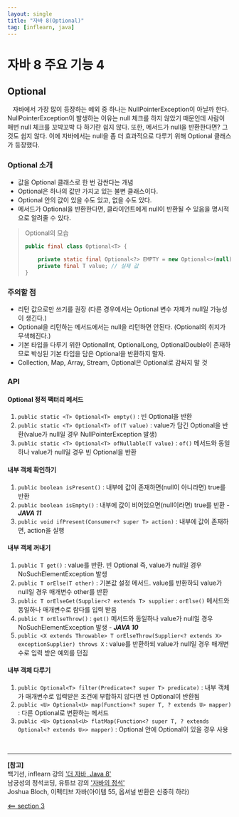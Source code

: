 ```yaml
---
layout: single
title: "자바 8(Optional)"
tag: [inflearn, java]
---
```


# 자바 8 주요 기능 4

## Optional

&nbsp;&nbsp; 자바에서 가장 많이 등장하는 예외 중 하나는 NullPointerException이 아닐까 한다.
NullPointerException이 발생하는 이유는 null 체크를 하지 않았기 때문인데 사람이 매번 null 체크를 꼬박꼬박 다 하기란 쉽지 않다.
또한, 메서드가 null을 반환한다면? 그것도 쉽지 않다. 이에 자바에서는 null을 좀 더 효과적으로 다루기 위해 Optional 클래스가 등장했다.

### Optional 소개

- 값을 Optional 클래스로 한 번 감싼다는 개념
- Optional은 하나의 값만 가지고 있는 불변 클래스이다.
- Optional 안의 값이 있을 수도 있고, 없을 수도 있다.
- 메서드가 Optional을 반환한다면, 클라이언트에게 null이 반환될 수 있음을 명시적으로 알려줄 수 있다.

> Optional의 모습
> 
> ```java
> public final class Optional<T> {
>     
>     private static final Optional<?> EMPTY = new Optional<>(null); // 빈 옵셔널 객체
>     private final T value; // 실제 값
> }
> ```

### 주의할 점
- 리턴 값으로만 쓰기를 권장 (다른 경우에서는 Optional 변수 자체가 null일 가능성이 생긴다.)
- Optional을 리턴하는 메서드에서는 null을 리턴하면 안된다. (Optional의 취지가 무색해진다.)
- 기본 타입을 다루기 위한 OptionalInt, OptionalLong, OptionalDouble이 존재하므로 박싱된 기본 타입을 담은 Optional을 반환하지 말자.
- Collection, Map, Array, Stream, Optional은 Optional로 감싸지 말 것

### API

#### Optional 정적 팩터리 메서드

1. `public static <T> Optional<T> empty()` : 빈 Optional을 반환
2. `public static <T> Optional<T> of(T value)` : value가 담긴 Optional을 반환(value가 null일 경우 NullPointerException 발생)
3. `public static <T> Optional<T> ofNullable(T value)` : `of()` 메서드와 동일하나 value가 null일 경우 빈 Optional을 반환

#### 내부 객체 확인하기

1. `public boolean isPresent()` : 내부에 값이 존재하면(null이 아니라면) true를 반환
2. `public boolean isEmpty()` : 내부에 값이 비어있으면(null이라면) true를 반환 - ***JAVA 11***
3. `public void ifPresent(Consumer<? super T> action)` : 내부에 값이 존재하면, action을 실행

#### 내부 객체 꺼내기

1. `public T get()` : value를 반환. 빈 Optional 즉, value가 null일 경우 NoSuchElementException 발생
2. `public T orElse(T other)` : 기본값 설정 메서드. value를 반환하되 value가 null일 경우 매개변수 other를 반환
3. `public T orElseGet(Supplier<? extends T> supplier` : `orElse()` 메서드와 동일하나 매개변수로 람다를 입력 받음
4. `public T orElseThrow()` : `get()` 메서드와 동일하나 value가 null일 경우 NoSuchElementException 발생 - ***JAVA 10***
5. `public <X extends Throwable> T orElseThrow(Supplier<? extends X> exceptionSupplier) throws X` : value를 반환하되 value가 null일 경우 매개변수로 입력 받은 예외를 던짐

#### 내부 객체 다루기

1. `public Optional<T> filter(Predicate<? super T> predicate)` : 내부 객체가 매개변수로 입력받은 조건에 부합하지 않다면 빈 Optional이 반환됨
2. `public <U> Optional<U> map(Function<? super T, ? extends U> mapper)` : 다른 Optional로 변환하는 메서드
3. `public <U> Optional<U> flatMap(Function<? super T, ? extends Optional<? extends U>> mapper)` : Optional 안에 Optional이 있을 경우 사용

<br>

___

**[참고]**  
백기선, inflearn 강의 ['더 자바, Java 8'](https://www.inflearn.com/course/the-java-java8/dashboard)  
남궁성의 정석코딩, 유튜브 강의 ['자바의 정석'](https://www.youtube.com/watch?v=W_kPjiTF9RI)  
Joshua Bloch, 이펙티브 자바(아이템 55, 옵셔널 반환은 신중히 하라)

[<== section 3](/the-java-8-section-3)